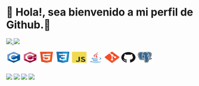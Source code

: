 # 👋 Hola!, sea bienvenido a mi perfil de Github.👦

<!-- Define el score de mi perfil -->  
<div style="display: inline_block">
  <a href="https://github.com/rolandodocampo">
  <img height="150em" src="https://github-readme-stats.vercel.app/api?username=rolandodocampo&show_icons=true&theme=dark&include_all_commits=true&count_private=true"/>
  <img height="150em" src="https://github-readme-stats.vercel.app/api/top-langs/?username=rolandodocampo&layout=compact&langs_count=7&theme=dark"/>
  </a>
</div>
 
<div style="display: inline_block"><br>
  <img align="center" alt="icono-C" height="30" width="40" src='https://github.com/devicons/devicon/blob/master/icons/c/c-original.svg'>
  <img align="center" alt="icono-C++" height="30" width="40" src='https://github.com/devicons/devicon/blob/master/icons/cplusplus/cplusplus-original.svg'>
  <img align="center" alt="icono-HTML" height="30" width="40" src="https://raw.githubusercontent.com/devicons/devicon/master/icons/html5/html5-original.svg">
  <img align="center" alt="icono-CSS" height="30" width="40" src="https://raw.githubusercontent.com/devicons/devicon/master/icons/css3/css3-original.svg">
  <img align="center" alt="icono-javascript" height="30" width="40" src='https://github.com/devicons/devicon/blob/master/icons/javascript/javascript-original.svg'>
  <img align="center" alt="icono-java" height="30" width="40" src='https://github.com/devicons/devicon/blob/master/icons/java/java-original.svg'>
  <img align="center" alt="icono-git" height="30" width="40" src='https://github.com/devicons/devicon/blob/master/icons/git/git-original.svg'>
  <img align="center" alt="icono-github" height="30" width="40" src='https://github.com/devicons/devicon/blob/master/icons/github/github-original.svg'>
  <img align="center" alt="icono-postgreSQL" height="30" width="40" src='https://github.com/devicons/devicon/blob/master/icons/postgresql/postgresql-original.svg '>
</div>

 ##  
 <div> 
  <a href="https://www.instagram.com/rolando_docampo/" target="_blank"><img src="https://img.shields.io/badge/-Instagram-%23E4405F?style=for-the-badge&logo=instagram&logoColor=white" target="_blank"></a>
 <a href="https://discord.com/channels/Rolando Docampo#4146" target="_blank"><img src="https://img.shields.io/badge/Discord-7289DA?style=for-the-badge&logo=discord&logoColor=white" target="_blank"></a> 
  <a href = "mailto:rolando.docampo92@gmail.com"><img src="https://img.shields.io/badge/-Gmail-%23333?style=for-the-badge&logo=gmail&logoColor=white" target="_blank"></a>
  <a href="https://www.linkedin.com/in/rolandodocampo" target="_blank"><img src="https://img.shields.io/badge/-LinkedIn-%230077B5?style=for-the-badge&logo=linkedin&logoColor=white" target="_blank"></a>  
</div>
  
<!--
**rolandodocampo/rolandodocampo** is a ✨ _special_ ✨ repository because its `README.md` (this file) appears on your GitHub profile.

Here are some ideas to get you started:

- 🔭 I’m currently working on ...
- 🌱 I’m currently learning ...
- 👯 I’m looking to collaborate on ...
- 🤔 I’m looking for help with ...
- 💬 Ask me about ...
- 📫 How to reach me: ...
- 😄 Pronouns: ...
- ⚡ Fun fact: ...
-->


